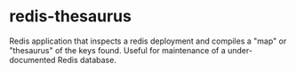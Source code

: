 # redis-thesaurus
Redis application that inspects a redis deployment and compiles a "map" or "thesaurus" of the keys found. Useful for maintenance of a under-documented Redis database. 
